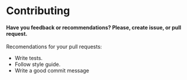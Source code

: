 # Contributing

#### Have you feedback or recommendations? Please, create issue, or pull request.

Recomendations for your pull requests:
* Write tests.
* Follow style guide.
* Write a good commit message
